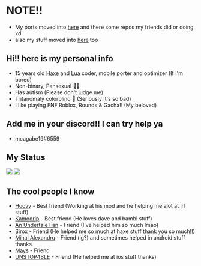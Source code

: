 # NOTE!!
* My ports moved into [here](https://github.com/orgs/MobilePorting/repositories) and there some repos my friends did or doing xd
* also my stuff moved into [here](https://github.com/orgs/mcagabe19-stuff/repositories) too

## Hi!! here is my personal info
* 15 years old [Haxe](https://haxe.org) and [Lua](https://lua.org) coder, mobile porter and optimizer (If I'm bored)
* Non-binary, Pansexual 🏳️‍🌈
* Has autism (Please don't judge me)
* Tritanomaly colorblind 🥲 (Seriously It's so bad)
* I like playing FNF,Roblox, Rounds & Gacha!! (My beloved)

## Add me in your discord!! I can try help ya
* mcagabe19#6559

## My Status

![](https://github-readme-stats.vercel.app/api?username=mcagabe19&show_icons=true&theme=synthwave)
![](https://github-readme-stats.vercel.app/api/top-langs/?username=mcagabe19&layout=compact&show_icons=true&theme=synthwave)

## The cool people I know
* [Hoovy](https://github.com/memehovy) - Best friend (Working at his mod and he helping me alot at irl stuff)
* [Kamodrip](https://github.com/Akhia11) - Best friend (He loves dave and bambi stuff)
* [An Undertale Fan](https://github.com/Karim-Akra) - Friend (I've helped him so much lmao)
* [Sirox](https://github.com/Sirox228) - Friend (He helped me so much at haxe stuff thank you so much!!)
* [Mihai Alexandru](https://github.com/MAJigsaw77) - Friend (ig?) and sometimes helped in android stuff thanks
* [Mays](https://github.com/MaysLastPlayGithub) - Friend
* [UNSTOP4BLE](https://github.com/UNSTOP4BLE) - Friend (He helped me at ios stuff thanks)
